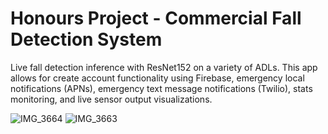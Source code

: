 # Honours Project - Commercial Fall Detection System

Live fall detection inference with ResNet152 on a variety of ADLs. This app allows for create account functionality using Firebase, emergency local notifications (APNs), emergency text message notifications (Twilio), stats monitoring, and live sensor output visualizations.

![IMG_3664](https://user-images.githubusercontent.com/57837950/233863374-aa2eb339-270d-41f0-9866-fdd007f22f28.jpg)
![IMG_3663](https://user-images.githubusercontent.com/57837950/233863375-52224b40-ecc7-4126-b1ba-56f213a55e35.jpg)
